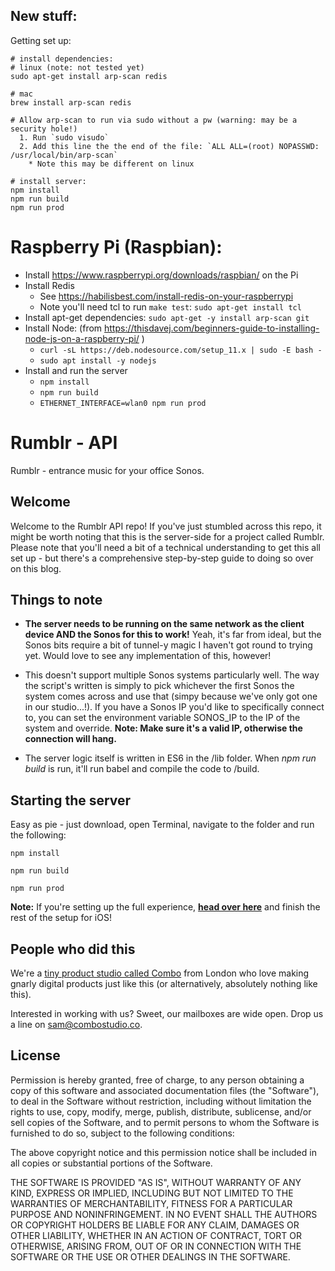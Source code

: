 ## New stuff:

Getting set up:

```
# install dependencies:
# linux (note: not tested yet)
sudo apt-get install arp-scan redis

# mac
brew install arp-scan redis

# Allow arp-scan to run via sudo without a pw (warning: may be a security hole!)
  1. Run `sudo visudo`
  2. Add this line the the end of the file: `ALL ALL=(root) NOPASSWD: /usr/local/bin/arp-scan`
    * Note this may be different on linux

# install server:
npm install
npm run build
npm run prod
```

# Raspberry Pi (Raspbian):

* Install https://www.raspberrypi.org/downloads/raspbian/ on the Pi
* Install Redis
  * See https://habilisbest.com/install-redis-on-your-raspberrypi
  * Note you'll need tcl to run `make test`: `sudo apt-get install tcl`
* Install apt-get dependencies: `sudo apt-get -y install arp-scan git`
* Install Node: (from https://thisdavej.com/beginners-guide-to-installing-node-js-on-a-raspberry-pi/ )
  * `curl -sL https://deb.nodesource.com/setup_11.x | sudo -E bash -`
  * `sudo apt install -y nodejs`
* Install and run the server
  * `npm install`
  * `npm run build`
  * `ETHERNET_INTERFACE=wlan0 npm run prod`

# Rumblr - API

Rumblr - entrance music for your office Sonos.

## Welcome

Welcome to the Rumblr API repo! If you've just stumbled across this repo, it might be worth noting that this is the server-side for a project called Rumblr. Please note that you'll need a bit of a technical understanding to get this all set up - but there's a comprehensive step-by-step guide to doing so over on this blog.

## Things to note

* **The server needs to be running on the same network as the client device AND the Sonos for this to work!** Yeah, it's far from ideal, but the Sonos bits require a bit of tunnel-y magic I haven't got round to trying yet. Would love to see any implementation of this, however!

* This doesn't support multiple Sonos systems particularly well. The way the script's written is simply to pick whichever the first Sonos the system comes across and use that (simpy because we've only got one in our studio...!). If you have a Sonos IP you'd like to specifically connect to, you can set the environment variable SONOS_IP to the IP of the system and override. **Note: Make sure it's a valid IP, otherwise the connection will hang.**

* The server logic itself is written in ES6 in the /lib folder. When *npm run build* is run, it'll run babel and compile the code to /build.

## Starting the server

Easy as pie - just download, open Terminal, navigate to the folder and run the following:

	npm install

	npm run build

	npm run prod

**Note:** If you're setting up the full experience, **[head over here](https://github.com/ComboStudio/CBRumblr)** and finish the rest of the setup for iOS!

## People who did this

We're a [tiny product studio called Combo](https://www.combostudio.co) from London who love making gnarly digital products just like this (or alternatively, absolutely nothing like this). 

Interested in working with us? Sweet, our mailboxes are wide open. Drop us a line on [sam@combostudio.co](mailto:sam@combostudio.co).

## License

Permission is hereby granted, free of charge, to any person obtaining a copy of this software and associated documentation files (the "Software"), to deal in the Software without restriction, including without limitation the rights to use, copy, modify, merge, publish, distribute, sublicense, and/or sell copies of the Software, and to permit persons to whom the Software is furnished to do so, subject to the following conditions:

The above copyright notice and this permission notice shall be included in all copies or substantial portions of the Software.

THE SOFTWARE IS PROVIDED "AS IS", WITHOUT WARRANTY OF ANY KIND, EXPRESS OR IMPLIED, INCLUDING BUT NOT LIMITED TO THE WARRANTIES OF MERCHANTABILITY, FITNESS FOR A PARTICULAR PURPOSE AND NONINFRINGEMENT. IN NO EVENT SHALL THE AUTHORS OR COPYRIGHT HOLDERS BE LIABLE FOR ANY CLAIM, DAMAGES OR OTHER LIABILITY, WHETHER IN AN ACTION OF CONTRACT, TORT OR OTHERWISE, ARISING FROM, OUT OF OR IN CONNECTION WITH THE SOFTWARE OR THE USE OR OTHER DEALINGS IN THE SOFTWARE.